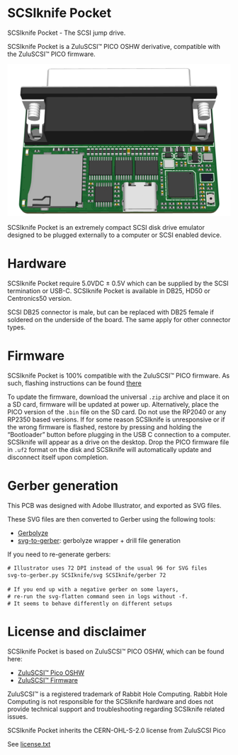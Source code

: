 # SCSIknife Pocket

SCSIknife Pocket - The SCSI jump drive.

SCSIknife Pocket is a ZuluSCSI™ PICO OSHW derivative, compatible with the ZuluSCSI™ PICO firmware.

<img width="600px" src="images/scsiknifepocket.png" />

SCSIknife Pocket is an extremely compact SCSI disk drive emulator designed to be plugged externally to a computer or SCSI enabled device.

# Hardware

SCSIknife Pocket require 5.0VDC ± 0.5V which can be supplied by the SCSI termination or USB-C. SCSIknife Pocket is available in DB25, HD50 or Centronics50 version.

SCSI DB25 connector is male, but can be replaced with DB25 female if soldered on the underside of the board. The same apply for other connector types.

# Firmware

SCSIknife Pocket is 100% compatible with the ZuluSCSI™ PICO firmware.
As such, flashing instructions can be found [there](https://github.com/ZuluSCSI/ZuluSCSI-firmware)

To update the firmware, download the universal `.zip` archive and place it on a SD card, firmware will be updated at power up.
Alternatively, place the PICO version of the `.bin` file on the SD card. Do not use the RP2040 or any RP2350 based versions.
If for some reason SCSIknife is unresponsive or if the wrong firmware is flashed, restore by pressing and holding the “Bootloader” button before plugging in the USB C connection to a computer. SCSIknife will appear as a drive on the desktop. Drop the PICO firmware file in `.uf2` format on the disk and SCSIknife will automatically update and disconnect itself upon completion. 

# Gerber generation

This PCB was designed with Adobe Illustrator, and exported as SVG files.

These SVG files are then converted to Gerber using the following tools:
* [Gerbolyze](https://github.com/jaseg/gerbolyze)
* [svg-to-gerber](https://github.com/Altomare/svg-to-gerber): gerbolyze wrapper + drill file generation

If you need to re-generate gerbers:
```shell
# Illustrator uses 72 DPI instead of the usual 96 for SVG files
svg-to-gerber.py SCSIknife/svg SCSIknife/gerber 72

# If you end up with a negative gerber on some layers, 
# re-run the svg-flatten command seen in logs without -f.
# It seems to behave differently on different setups
```

# License and disclaimer

SCSIknife Pocket is based on ZuluSCSI™ PICO OSHW, which can be found here:
* [ZuluSCSI™ Pico OSHW](https://github.com/ZuluSCSI/ZuluSCSI-Pico-OSHW)
* [ZuluSCSI™ Firmware](http://github.com/ZuluSCSI/ZuluSCSI-firmware)

ZuluSCSI™ is a registered trademark of Rabbit Hole Computing.
Rabbit Hole Computing is not responsible for the SCSIknife hardware and does not provide technical support and troubleshooting regarding SCSIknife related issues.

SCSIknife Pocket inherits the CERN-OHL-S-2.0 license from ZuluSCSI Pico

See [license.txt](LICENSE.txt)
